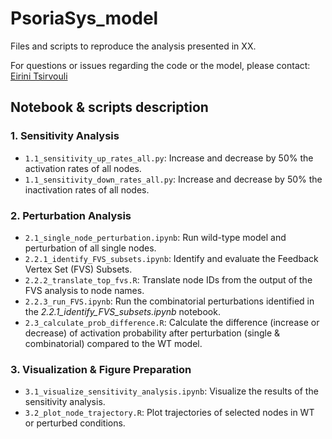 # PsoriaSys_model

Files and scripts to reproduce the analysis presented in XX.

For questions or issues regarding the code or the model, please contact: [Eirini Tsirvouli](eirini.tsirvouli@ntnu.no)

## Notebook & scripts description

### 1. Sensitivity Analysis

- `1.1_sensitivity_up_rates_all.py`: Increase and decrease by 50% the activation rates of all nodes.
- `1.1_sensitivity_down_rates_all.py`: Increase and decrease by 50% the inactivation rates of all nodes.

### 2. Perturbation Analysis

- `2.1_single_node_perturbation.ipynb`: Run wild-type model and perturbation of all single nodes.
- `2.2.1_identify_FVS_subsets.ipynb`: Identify and evaluate the Feedback Vertex Set (FVS) Subsets.
- `2.2.2_translate_top_fvs.R`: Translate node IDs from the output of the FVS analysis to node names.
- `2.2.3_run_FVS.ipynb`: Run the combinatorial perturbations identified in the *2.2.1_identify_FVS_subsets.ipynb* notebook.
- `2.3_calculate_prob_difference.R`: Calculate the difference (increase or decrease) of activation probability after perturbation (single & combinatorial) compared to the WT model.

### 3. Visualization & Figure Preparation

- `3.1_visualize_sensitivity_analysis.ipynb`: Visualize the results of the sensitivity analysis.
- `3.2_plot_node_trajectory.R`: Plot trajectories of selected nodes in WT or perturbed conditions.

